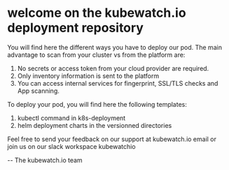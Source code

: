 # welcome on the kubewatch.io deployment repository

You will find here the different ways you have to deploy our pod.
The main advantage to scan from your cluster vs from the platform are:

1. No secrets or access token from your cloud provider are required.
2. Only inventory information is sent to the platform
3. You can access internal services for fingerprint, SSL/TLS checks and App scanning.

To deploy your pod, you will find here the following templates:

1. kubectl command in k8s-deployment
2. helm deployment charts in the versionned directories

Feel free to send your feedback on our support at kubewatch.io email or join us on our slack workspace kubewatchio

-- The kubewatch.io team